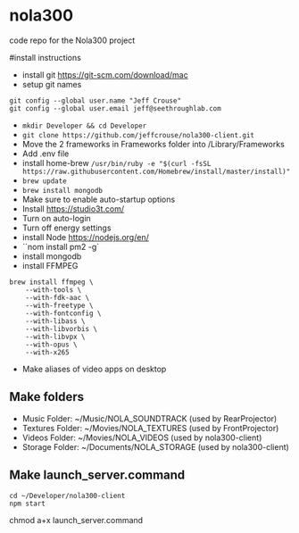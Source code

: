 # nola300
code repo for the Nola300 project


#install instructions
- install git https://git-scm.com/download/mac
- setup git names

```
git config --global user.name "Jeff Crouse"
git config --global user.email jeff@seethroughlab.com
```

- ``mkdir Developer && cd Developer``
- ``git clone https://github.com/jeffcrouse/nola300-client.git``
- Move the 2 frameworks in Frameworks folder into /Library/Frameworks
- Add .env file
- install home-brew 
```/usr/bin/ruby -e "$(curl -fsSL https://raw.githubusercontent.com/Homebrew/install/master/install)"```
- ``brew update``
- ``brew install mongodb``
- Make sure to enable auto-startup options
- Install https://studio3t.com/
- Turn on auto-login
- Turn off energy settings
- install Node https://nodejs.org/en/
- ``nom install pm2 -g`
- install mongodb  
- install FFMPEG


```
brew install ffmpeg \
    --with-tools \
    --with-fdk-aac \
    --with-freetype \
    --with-fontconfig \
    --with-libass \
    --with-libvorbis \
    --with-libvpx \
    --with-opus \
    --with-x265
```

- Make aliases of video apps on desktop

## Make folders

- Music Folder: ~/Music/NOLA_SOUNDTRACK (used by RearProjector)
- Textures Folder: ~/Movies/NOLA_TEXTURES (used by FrontProjector)
- Videos Folder: ~/Movies/NOLA_VIDEOS (used by nola300-client)
- Storage Folder: ~/Documents/NOLA_STORAGE (used by nola300-client)

## Make launch_server.command

```
cd ~/Developer/nola300-client
npm start
```
chmod a+x launch_server.command